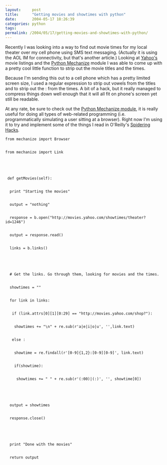 ```yaml
---
layout:     post
title:      "Getting movies and showtimes with python"
date:       2004-05-17 18:26:39
categories: python
tags:  
permalink: /2004/05/17/getting-movies-and-showtimes-with-python/
---
```

    
Recently I was looking into a way to find out movie times for my local theater over my cell phone using SMS text messaging. (Actually it is using the AOL IM for connectivity, but that's another article.) Looking at [Yahoo's](http://www.yahoo.com) movie listings and the [Python Mechanize](http://wwwsearch.sourceforge.net/mechanize/) module I was able to come up with a pretty cool little function to strip out the movie titles and the times.   
  
    
Because I'm sending this out to a cell phone which has a pretty limited screen size, I used a regular expression to strip out vowels from the titles and to strip out the : from the times. A bit of a hack, but it really managed to compress things down well enough that it will all fit on phone's screen yet still be readable.   
  
    
At any rate, be sure to check out the [Python Mechanize module](http://wwwsearch.sourceforge.net/mechanize/), it is really useful for doing all types of web-related programming (i.e. programmatically simulating a user sitting at a browser). Right now I'm using it to try and implement some of the things I read in O'Reilly's [Spidering Hacks](http://www.oreilly.com/catalog/spiderhks/).   
  

    
    
      
    
    from mechanize import Browser
      
    
    from mechanize import Link
      
    
    
      
    
     def getMovies(self):
      
    
      print "Starting the movies"
      
    
      output = "nothing"
      
    
      response = b.open("http://movies.yahoo.com/showtimes/theater?id=1246")
      
    
      output = response.read()
      
    
      links = b.links()
      
    
    
      
    
      # Get the links. Go through them, looking for movies and the times.
      
    
      showtimes = ""
      
    
      for link in links:
      
    
       if (link.attrs[0][1][0:29] == "http://movies.yahoo.com/shop?"):
      
    
        showtimes += "\n" + re.sub(r'a|e|i|o|u', '',link.text)
      
    
       else :
      
    
        showtime = re.findall(r'[0-9]{1,2}:[0-9][0-9]', link.text)
      
    
        if(showtime):
      
    
         showtimes += " " + re.sub(r'(:00)|(:)', '', showtime[0])
      
    
    
      
    
      output = showtimes
      
    
      response.close()
      
    
    
      
    
      print "Done with the movies"
      
    
      return output
      
    
    

  

